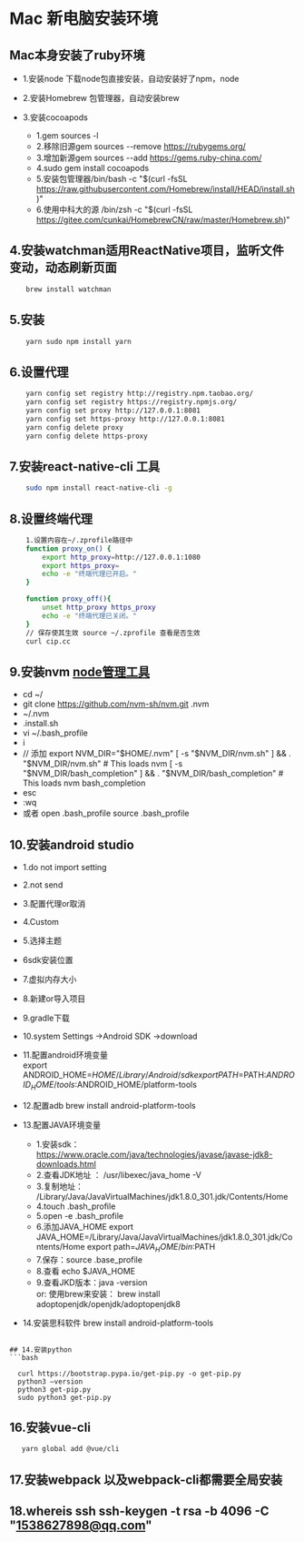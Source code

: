 # Mac 新电脑安装环境

## Mac本身安装了ruby环境
  * 1.安装node 下载node包直接安装，自动安装好了npm，node
  * 2.安装Homebrew 包管理器，自动安装brew 
  * 3.安装cocoapods

	- 1.gem sources -l
	- 2.移除旧源gem sources --remove https://rubygems.org/
	- 3.增加新源gem sources --add https://gems.ruby-china.com/
	- 4.sudo gem install cocoapods
	- 5.安装包管理器/bin/bash -c "$(curl -fsSL https://raw.githubusercontent.com/Homebrew/install/HEAD/install.sh)"
	- 6.使用中科大的源 /bin/zsh -c "$(curl -fsSL https://gitee.com/cunkai/HomebrewCN/raw/master/Homebrew.sh)"

## 4.安装watchman适用ReactNative项目，监听文件变动，动态刷新页面
  ```bash
	  brew install watchman
  ```
## 5.安装
  ```bash
	  yarn sudo npm install yarn
  ```
## 6.设置代理
```bash
    yarn config set registry http://registry.npm.taobao.org/
    yarn config set registry https://registry.npmjs.org/
    yarn config set proxy http://127.0.0.1:8081
    yarn config set https-proxy http://127.0.0.1:8081
    yarn config delete proxy
    yarn config delete https-proxy
```
  

## 7.安装react-native-cli 工具
```bash
	sudo npm install react-native-cli -g
```
## 8.设置终端代理
```bash
    1.设置内容在~/.zprofile路径中
    function proxy_on() {
        export http_proxy=http://127.0.0.1:1080
        export https_proxy=
        echo -e "终端代理已开启。"
    }

    function proxy_off(){
        unset http_proxy https_proxy
        echo -e "终端代理已关闭。"
    }
    // 保存使其生效 source ~/.zprofile 查看是否生效
    curl cip.cc
```

## 9.安装nvm [node管理工具](https://github.com/nvm-sh/nvm#git-install)


  * cd ~/
  * git clone https://github.com/nvm-sh/nvm.git .nvm
  * ~/.nvm
  * .install.sh
  * vi ~/.bash_profile
  * i
  * // 添加
  export NVM_DIR="$HOME/.nvm"
  [ -s "$NVM_DIR/nvm.sh" ] && \. "$NVM_DIR/nvm.sh"  # This loads nvm
  [ -s "$NVM_DIR/bash_completion" ] && \. "$NVM_DIR/bash_completion"  # This loads nvm bash_completion
  * esc
  * :wq
  *  或者 open .bash_profile source .bash_profile


## 10.安装android studio
  * 1.do not import setting 
  * 2.not send
  * 3.配置代理or取消
  * 4.Custom
  * 5.选择主题
  * 6sdk安装位置
  * 7.虚拟内存大小
  * 8.新建or导入项目
  * 9.gradle下载
  * 10.system Settings ->Android SDK ->download
  *  11.配置android环境变量	
    export ANDROID_HOME=$HOME/Library/Android/sdk
          export PATH=$PATH:$ANDROID_HOME/tools:$ANDROID_HOME/platform-tools
  * 12.配置adb
    brew install android-platform-tools
  * 13.配置JAVA环境变量
    - 1.安装sdk： https://www.oracle.com/java/technologies/javase/javase-jdk8-downloads.html
    - 2.查看JDK地址 ： /usr/libexec/java_home -V
    - 3.复制地址： /Library/Java/JavaVirtualMachines/jdk1.8.0_301.jdk/Contents/Home
    - 4.touch .bash_profile
    - 5.open -e .bash_profile
    - 6.添加JAVA_HOME
      export JAVA_HOME=/Library/Java/JavaVirtualMachines/jdk1.8.0_301.jdk/Contents/Home
      export path=$JAVA_HOME/bin:$PATH 
    - 7.保存：source  .base_profile
    - 8.查看 echo  $JAVA_HOME	
    - 9.查看JKD版本：java -version	
    or:  使用brew来安装： brew install adoptopenjdk/openjdk/adoptopenjdk8

  * 14.安装思科软件
    brew install android-platform-tools	
```

## 14.安装python
```bash

  curl https://bootstrap.pypa.io/get-pip.py -o get-pip.py
  python3 —version
  python3 get-pip.py
  sudo python3 get-pip.py
```


##  16.安装vue-cli
```bash
   yarn global add @vue/cli
```

## 17.安装webpack 以及webpack-cli都需要全局安装
## 18.whereis ssh	ssh-keygen -t rsa -b 4096 -C "1538627898@qq.com"




